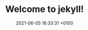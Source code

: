 ---
layout: post
title:  "Welcome to jekyll!"
date:   2021-06-05 16:33:31 +0100
categories: jekyll update
published: true
---